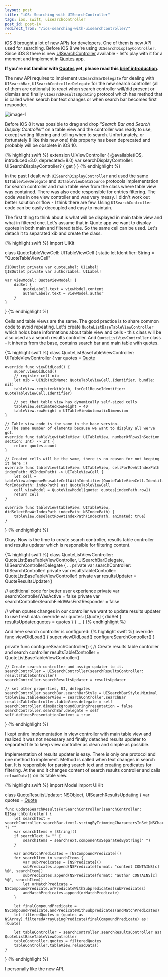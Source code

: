 ```yaml
---
layout: post
title: "iOS: Searching with UISearchController"
tags: ios, swift, uisearchcontroller
post_id: post-14
redirect_from: "/ios-searching-with-uisearchcontroller/"
---
```

iOS 8 brought a lot of new APIs for developers. One of them is new API used for searching. Before iOS 8 we're using `UISearchDisplayController`. Since iOS 8
there is new [UISearchController][uisearchcontroller] available - let's play
with it for a moment and implement in [Quotes][quotes] app.

**If you're not familiar with [Quotes][quotes] yet, please read this [brief introduction][previous-post].**

The new API requires to implement `UISearchBarDelegate` for dealing with
`UISearchBar`, `UISearchControllerDelegate` for the new search controller
(all of them are optionals) to react when search controller will/did present
or dismiss and finally `UISearchResultsUpdating` protocol which has method
that is called when search bar text changes or when search bar becomes first
responder.

![image-1][img-1]

Before iOS 8 it was possible to drag and drop *"Search Bar and Search Display Controller"* on a table view and the controller was ready to use, except writing filtering and telling when to search. Unfortunately, or fortunately
(I like this new one) this property has been deprecated and probably will be
obsolete in iOS 10.

{% highlight swift %}
extension UIViewController {
    @available(iOS, introduced=3.0, deprecated=8.0)
    var searchDisplayController: UISearchDisplayController? { get }
}
{% endhighlight %}

In the past I dealt with `UISearchDisplayController` and used the same `UITableViewDelegate` and `UITableViewDataSource` protocols implementation for
search controller and main table view from the class where table view was
contained. There was also code responsible for entries filtering. The code was
in one view controller and was very messy. I didn't work out better solution or
flow - I think there are few. Using `UISearchController` code can be easily
decoupled and easy to maintain.

The first thing to think about is what will be displayed in main table view and
what in filtered one. Let's assume that in Quote app we want to display quotes
in both main and filtered table. So the same cell can be used. Let's detach it
to separated xib and create the class.

{% highlight swift %}
import UIKit

class QuoteTableViewCell: UITableViewCell {
    static let Identifier: String = "QuoteTableViewCell"

    @IBOutlet private var quoteLabel: UILabel!
    @IBOutlet private var authorLabel: UILabel!

    var viewModel: QuoteViewModel! {
        didSet {
            quoteLabel?.text = viewModel.content
            authorLabel?.text = viewModel.author
        }
    }
}
{% endhighlight %}

Cells and table views are the same. The good practice is to share common code
to avoid repeating. Let's create `QuoteListBaseTableViewController` which holds
base informations about table view and cells - this class will be also used as a
search results controller. And `QuoteListViewController` class - it inherits
from the base, contains search bar and main table with quotes.

{% highlight swift %}
class QuoteListBaseTableViewController: UITableViewController {
    var quotes = [Quote]()

    override func viewDidLoad() {
        super.viewDidLoad()
        // register cell nib
        let nib = UINib(nibName: QuoteTableViewCell.Identifier, bundle: nil)
        tableView.registerNib(nib, forCellReuseIdentifier: QuoteTableViewCell.Identifier)

        // set that table view has dynamically self-sized cells
        tableView.estimatedRowHeight = 40
        tableView.rowHeight = UITableViewAutomaticDimension
    }

    // Table view code is the same in the base version.
    // The same number of elements because we want to display all we've got.
    override func tableView(tableView: UITableView, numberOfRowsInSection section: Int) -> Int {
        return quotes.count
    }

    // Created cells will be the same, there is no reason for not keeping it here :)
    override func tableView(tableView: UITableView, cellForRowAtIndexPath indexPath: NSIndexPath) -> UITableViewCell {
        let cell = tableView.dequeueReusableCellWithIdentifier(QuoteTableViewCell.Identifier, forIndexPath: indexPath) as! QuoteTableViewCell
        cell.viewModel = QuoteViewModel(quote: quotes[indexPath.row])
        return cell
    }

    override func tableView(tableView: UITableView, didSelectRowAtIndexPath indexPath: NSIndexPath) {
        tableView.deselectRowAtIndexPath(indexPath, animated: true)
    }
}
{% endhighlight %}

Okay. Now is the time to create search controller, results table controller and
results updater which is responsible for filtering content.

{% highlight swift %}
class QuoteListViewController: QuoteListBaseTableViewController, UISearchBarDelegate, UISearchControllerDelegate {
...
private var searchController: UISearchController!
private var resultsTableController: QuoteListBaseTableViewController!
private var resultsUpdater = QuoteResultsUpdater()

// additional code for better user experience
private var searchControllerWasActive = false
private var searchControllerSearchFieldWasFirstResponder = false

// when qoutes changes in our controller we want to update results updater to use fresh data.
override var quotes: [Quote] {
    didSet {
        resultsUpdater.quotes = quotes
    }
}
...
}
{% endhighlight %}

And here search controller is configured:
{% highlight swift %}
override func viewDidLoad() {
    super.viewDidLoad()
    configureSearchController()
}

private func configureSearchController() {
    // Create results table controller and search controller
    resultsTableController = QuoteListBaseTableViewController()

    // Create search controller and assign updater to it.
    searchController = UISearchController(searchResultsController: resultsTableController)
    searchController.searchResultsUpdater = resultsUpdater

    // set other properties, UI, delegates
    searchController.searchBar.searchBarStyle = UISearchBarStyle.Minimal
    tableView.tableHeaderView = searchController.searchBar
    resultsTableController.tableView.delegate = self
    searchController.dimsBackgroundDuringPresentation = false
    searchController.searchBar.delegate = self
    self.definesPresentationContext = true
}
{% endhighlight %}

I kept entire implementation in view controller with main table view and realized
it was not necessary and finally detached results updater to separated file to
keep view controller as clean and simple as possible.

Implementation of results updater is easy. There is only one protocol and one
method to implement. Method is called when text changes in search bar. It is
responsible for parsing search text and creating predicates for filtering.
At the end it changes content of search results controller and calls `reloadData()` on its table view.

{% highlight swift %}
import Model
import UIKit

class QuoteResultsUpdater: NSObject, UISearchResultsUpdating {
    var quotes = [Quote]()

    func updateSearchResultsForSearchController(searchController: UISearchController) {
        let searchText = searchController.searchBar.text?.stringByTrimmingCharactersInSet(NSCharacterSet.whitespaceCharacterSet()) ?? ""
        var searchItems = [String]()
        if searchText != "" {
            searchItems = searchText.componentsSeparatedByString(" ")
        }

        var andMatchPredicates = [NSCompoundPredicate]()
        for searchItem in searchItems {
            var subPredicates = [NSPredicate]()
            subPredicates.append(NSPredicate(format: "content CONTAINS[c] %@", searchItem))
            subPredicates.append(NSPredicate(format: "author CONTAINS[c] %@", searchItem))
            let orMatchPredicate = NSCompoundPredicate.orPredicateWithSubpredicates(subPredicates)
            andMatchPredicates.append(orMatchPredicate)
        }

        let finalCompoundPredicate = NSCompoundPredicate.andPredicateWithSubpredicates(andMatchPredicates)
        let filteredQuotes = (quotes as NSArray).filteredArrayUsingPredicate(finalCompoundPredicate) as! [Quote]

        let tableController = searchController.searchResultsController as! QuoteListBaseTableViewController
        tableController.quotes = filteredQuotes
        tableController.tableView.reloadData()
    }
}
{% endhighlight %}

I personally like the new API.

[uisearchcontroller]: https://developer.apple.com/library/ios/documentation/UIKit/Reference/UISearchController/
[quotes]: https://github.com/tomkowz/Quotes
[previous-post]: http://szulctomasz.com/starting-project-in-swift-2-for-ios-9-8-features-testing/

[img-1]: /uploads/{{page.post_id}}/1.png
